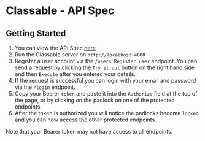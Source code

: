 # Classable - API Spec

## Getting Started

1. You can view the API Spec [here](https://hubertlemczak.github.io/classable-api/)
2. Run the Classable server on `http://localhost:4000`
3. Register a user account via the `/users Register user` endpoint. You can send a request by clicking the `Try it out` button on the right hand side and then `Execute` after you entered your details.
4. If the request is successful you can login with your email and password via the `/login` endpoint.
5. Copy your Bearer `token` and paste it into the `Authorize` field at the top of the page, or by clicking on the padlock on one of the protected endpoints.
6. After the token is authorized you will notice the padlocks become `locked` and you can now access the other protected endpoints.

Note that your Bearer token may not have access to all endpoints.
